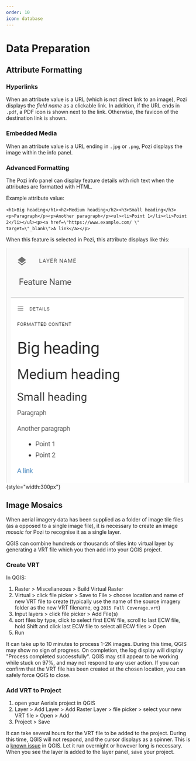 ```yaml
---
order: 10
icon: database
---
```


# Data Preparation

## Attribute Formatting

### Hyperlinks

When an attribute value is a URL (which is not direct link to an image), Pozi displays the *field name* as a clickable link. In addition, if the URL ends in `.pdf`, a PDF icon is shown next to the link. Otherwise, the favicon of the destination link is shown.

### Embedded Media

When an attribute value is a URL ending in `.jpg` or `.png`, Pozi displays the image within the info panel.

### Advanced Formatting

The Pozi info panel can display feature details with rich text when the attributes are formatted with HTML.

Example attribute value:

`<h1>Big heading</h1><h2>Medium heading</h2><h3>Small heading</h3><p>Paragraph</p><p>Another paragraph</p><ul><li>Point 1</li><li>Point 2</li></ul><p><a href=\"https://www.example.com/ \" target=\"_blank\">A link</a></p>`

When this feature is selected in Pozi, this attribute displays like this:

![Screenshot of Info Panel](./img/info-panel.png){style="width:300px"}

## Image Mosaics

When aerial imagery data has been supplied as a folder of image tile files (as a opposed to a single image file), it is necessary to create an image *mosaic* for Pozi to recognise it as a single layer.

QGIS can combine hundreds or thousands of tiles into virtual layer by generating a VRT file which you then add into your QGIS project.

### Create VRT

In QGIS:

1. Raster > Miscellaneous > Build Virtual Raster
2. Virtual > click file picker > Save to File >  choose location and name of new VRT file to create (typically use the name of the source imagery folder as the new VRT filename, eg `2015 Full Coverage.vrt`)
3. Input layers > click file picker > Add File(s)
4. sort files by type, click to select first ECW file, scroll to last ECW file, hold Shift and click last ECW file to select all ECW files > Open
5. Run

It can take up to 10 minutes to process 1-2K images. During this time, QGIS may show no sign of progress. On completion, the log display will display "Process completed successfully". QGIS may still appear to be working while stuck on 97%, and may not respond to any user action. If you can confirm that the VRT file has been created at the chosen location, you can safely force QGIS to close.

### Add VRT to Project

1. open your Aerials project in QGIS
2. Layer > Add Layer > Add Raster Layer > file picker > select your new VRT file > Open > Add
3. Project > Save

It can take several hours for the VRT file to be added to the project. During this time, QGIS will not respond, and the cursor displays as a spinner. This is a [known issue](https://github.com/qgis/QGIS/issues/26231) in QGIS. Let it run overnight or however long is necessary. When you see the layer is added to the layer panel, save your project.
